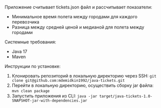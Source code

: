 Приложение считывает tickets.json файл и рассчитывает показатели:
- Минимальное время полета между городами для каждого перевозчика
- Разница между средней ценой и медианой для полета между городами

Системные требования:
- Java 17
- Maven

Инструкции по установке:
1. Клонировать репозиторий в локальную директорию через SSH: ```git clone git@github.com:mdemidkin1992/java-tickets.git```
2. Перейти в локальную директорию, осуществить сборку jar файла: ```mvn clean package```
3. Запустить приложения из CLI: ```java -jar target/java-tickets-1.0-SNAPSHOT-jar-with-dependencies.jar```